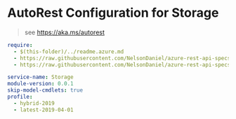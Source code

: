 # AutoRest Configuration for Storage

> see https://aka.ms/autorest

``` yaml
require: 
  - $(this-folder)/../readme.azure.md
  - https://raw.githubusercontent.com/NelsonDaniel/azure-rest-api-specs/multiapi/specification/storage/resource-manager/readme.enable-multi-api.md
  - https://raw.githubusercontent.com/NelsonDaniel/azure-rest-api-specs/multiapi/specification/storage/resource-manager/readme.md

service-name: Storage
module-version: 0.0.1
skip-model-cmdlets: true
profile: 
  - hybrid-2019
  - latest-2019-04-01
```